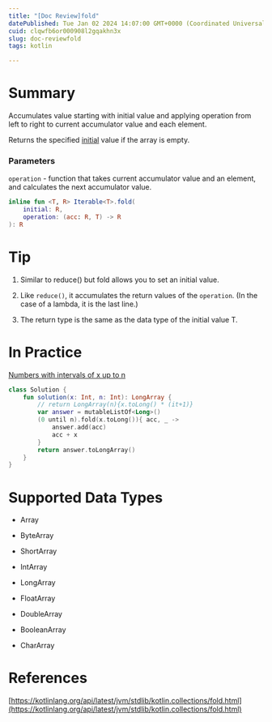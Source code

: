 ```yaml
---
title: "[Doc Review]fold"
datePublished: Tue Jan 02 2024 14:07:00 GMT+0000 (Coordinated Universal Time)
cuid: clqwfb6or000908l2gqakhn3x
slug: doc-reviewfold
tags: kotlin

---
```


# Summary

Accumulates value starting with initial value and applying operation from left to right to current accumulator value and each element.

Returns the specified [initial](https://kotlinlang.org/api/latest/jvm/stdlib/kotlin.collections/fold.html#kotlin.collections$fold(kotlin.Array((kotlin.collections.fold.T)),%20kotlin.collections.fold.R,%20kotlin.Function2((kotlin.collections.fold.R,%20kotlin.collections.fold.T,%20)))/initial) value if the array is empty.

### Parameters

`operation` - function that takes current accumulator value and an element, and calculates the next accumulator value.

```kotlin
inline fun <T, R> Iterable<T>.fold(
    initial: R,
    operation: (acc: R, T) -> R
): R
```

# Tip

1. Similar to reduce() but fold allows you to set an initial value.
    
2. Like `reduce()`, it accumulates the return values of the `operation`. (In the case of a lambda, it is the last line.)
    
3. The return type is the same as the data type of the initial value T.
    

# In Practice

[Numbers with intervals of x up to n](https://school.programmers.co.kr/learn/courses/30/lessons/12954)

```kotlin
class Solution {
    fun solution(x: Int, n: Int): LongArray {
        // return LongArray(n){x.toLong() * (it+1)}
        var answer = mutableListOf<Long>()
        (0 until n).fold(x.toLong()){ acc, _ ->
            answer.add(acc)
            acc + x
        }
        return answer.toLongArray() 
    }
}
```

# Supported Data Types

* Array
    
* ByteArray
    
* ShortArray
    
* IntArray
    
* LongArray
    
* FloatArray
    
* DoubleArray
    
* BooleanArray
    
* CharArray
    

# References

[https://kotlinlang.org/api/latest/jvm/stdlib/kotlin.collections/fold.html](https://kotlinlang.org/api/latest/jvm/stdlib/kotlin.collections/fold.html)